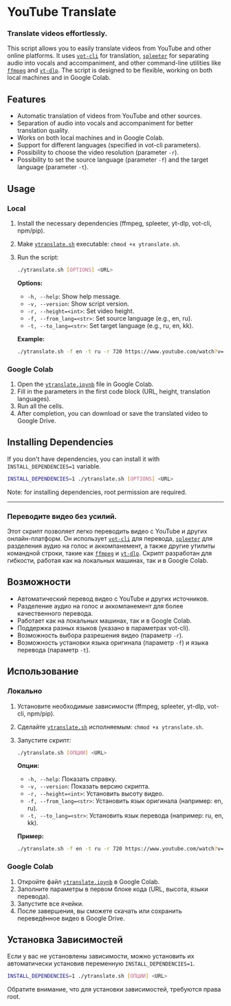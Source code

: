 # YouTube Translate

### Translate videos effortlessly.

This script allows you to easily translate videos from YouTube and other online platforms. It uses [`vot-cli`](https://github.com/FOSWLY/vot-cli) for translation, [`spleeter`](https://github.com/deezer/spleeter) for separating audio into vocals and accompaniment, and other command-line utilities like [`ffmpeg`](https://ffmpeg.org/) and [`yt-dlp`](https://github.com/yt-dlp/yt-dlp). The script is designed to be flexible, working on both local machines and in Google Colab.

## Features

* Automatic translation of videos from YouTube and other sources.
* Separation of audio into vocals and accompaniment for better translation quality.
* Works on both local machines and in Google Colab.
* Support for different languages (specified in vot-cli parameters).
* Possibility to choose the video resolution (parameter `-r`).
* Possibility to set the source language (parameter `-f`) and the target language (parameter `-t`).

## Usage

### Local

1. Install the necessary dependencies (ffmpeg, spleeter, yt-dlp, vot-cli, npm/pip).
2. Make [`ytranslate.sh`](https://raw.githubusercontent.com/alex2844/youtube-translate/main/ytranslate.sh) executable: `chmod +x ytranslate.sh`.
3. Run the script:

    ```bash
    ./ytranslate.sh [OPTIONS] <URL>
    ```

    **Options:**

    * `-h, --help`: Show help message.
    * `-v, --version`: Show script version.
    * `-r, --height=<int>`: Set video height.
    * `-f, --from_lang=<str>`: Set source language (e.g., en, ru).
    * `-t, --to_lang=<str>`: Set target language (e.g., ru, en, kk).

    **Example:**

    ```bash
    ./ytranslate.sh -f en -t ru -r 720 https://www.youtube.com/watch?v=xxxxxxxxxxx
    ```

### Google Colab

1. Open the [`ytranslate.ipynb`](https://colab.research.google.com/github/alex2844/youtube-translate/blob/main/ytranslate.ipynb) file in Google Colab.
2. Fill in the parameters in the first code block (URL, height, translation languages).
3. Run all the cells.
4. After completion, you can download or save the translated video to Google Drive.

## Installing Dependencies

If you don't have dependencies, you can install it with `INSTALL_DEPENDENCIES=1` variable.

```bash
INSTALL_DEPENDENCIES=1 ./ytranslate.sh [OPTIONS] <URL>
```

Note: for installing dependencies, root permission are required.

---

### Переводите видео без усилий.

Этот скрипт позволяет легко переводить видео с YouTube и других онлайн-платформ. Он использует [`vot-cli`](https://github.com/FOSWLY/vot-cli) для перевода, [`spleeter`](https://github.com/deezer/spleeter) для разделения аудио на голос и аккомпанемент, а также другие утилиты командной строки, такие как [`ffmpeg`](https://ffmpeg.org/) и [`yt-dlp`](https://github.com/yt-dlp/yt-dlp). Скрипт разработан для гибкости, работая как на локальных машинах, так и в Google Colab.

## Возможности

* Автоматический перевод видео с YouTube и других источников.
* Разделение аудио на голос и аккомпанемент для более качественного перевода.
* Работает как на локальных машинах, так и в Google Colab.
* Поддержка разных языков (указано в параметрах vot-cli).
* Возможность выбора разрешения видео (параметр `-r`).
* Возможность установки языка оригинала (параметр `-f`) и языка перевода (параметр `-t`).

## Использование

### Локально

1. Установите необходимые зависимости (ffmpeg, spleeter, yt-dlp, vot-cli, npm/pip).
2. Сделайте [`ytranslate.sh`](https://raw.githubusercontent.com/alex2844/youtube-translate/main/ytranslate.sh) исполняемым: `chmod +x ytranslate.sh`.
3. Запустите скрипт:

    ```bash
    ./ytranslate.sh [ОПЦИИ] <URL>
    ```

    **Опции:**

    * `-h, --help`: Показать справку.
    * `-v, --version`: Показать версию скрипта.
    * `-r, --height=<int>`: Установить высоту видео.
    * `-f, --from_lang=<str>`: Установить язык оригинала (например: en, ru).
    * `-t, --to_lang=<str>`: Установить язык перевода (например: ru, en, kk).

    **Пример:**

    ```bash
    ./ytranslate.sh -f en -t ru -r 720 https://www.youtube.com/watch?v=xxxxxxxxxxx
    ```

### Google Colab

1. Откройте файл [`ytranslate.ipynb`](https://colab.research.google.com/github/alex2844/youtube-translate/blob/main/ytranslate.ipynb) в Google Colab.
2. Заполните параметры в первом блоке кода (URL, высота, языки перевода).
3. Запустите все ячейки.
4. После завершения, вы сможете скачать или сохранить переведённое видео в Google Drive.

## Установка Зависимостей

Если у вас не установлены зависимости, можно установить их автоматически установив переменную `INSTALL_DEPENDENCIES=1`.

```bash
INSTALL_DEPENDENCIES=1 ./ytranslate.sh [ОПЦИИ] <URL>
```

Обратите внимание, что для установки зависимостей, требуются права root.
